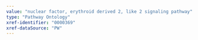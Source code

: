 ```yaml
---
value: "nuclear factor, erythroid derived 2, like 2 signaling pathway"
type: "Pathway Ontology"
xref-identifier: "0000369"
xref-dataSource: "PW"
---
```

